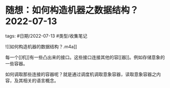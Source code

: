 # 随想：如何构造机器之数据结构？2022-07-13


tags: #日期/2022-07-13 #类型/收集笔记 




![[如何构造机器的数据结构？.m4a]]

每一个[[机]]有一些凸出来的接口。这些接口连接其他的容[[器]]。例如存储意象的一些容器。

如何调取那些连接的容器呢？就是通过调度机调取意象容器，读取意象容器之内容，及其相关的语言概念。

